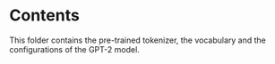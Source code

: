 # Contents
This folder contains the pre-trained tokenizer, the vocabulary and the configurations of the GPT-2 model.
